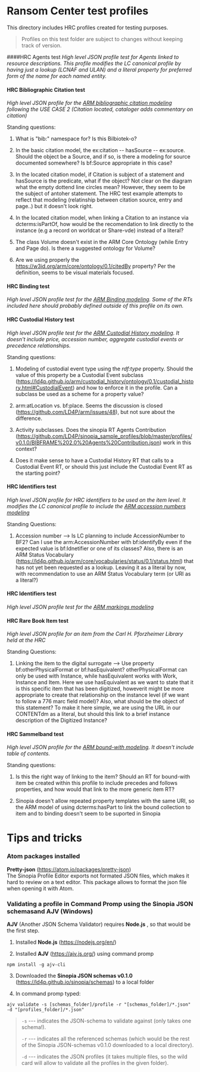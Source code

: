 # Ransom Center test profiles

This directory includes HRC profiles created for testing purposes. 

>Profiles on this test folder are subject to changes without keeping track of version.

####HRC Agents test
*High level JSON profile test for Agents linked to resource descriptions. This profile modifies the LC canonical profile by having just a lookup (LCNAF and ULAN) and a literal property for preferred form of the name for each named entity.* 


#### HRC Bibliographic Citation test
*High level JSON profile for the [ARM bibliographic citation modeling](https://github.com/LD4P/arm/blob/master/modeling_recommendations/bibliographic_citations.md) following the USE CASE 2 (Citation located, cataloger adds commentary on citation)*

Standing questions:

1. What is "bib:" namespace for? Is this Bilbiotek-o?

2. In the basic citation model, the ex:citation -- hasSource -- ex:source. Should the object be a Source, and if so, is there a modeling for source documented somewhere? Is bf:Source appropriate in this case?

3. In the located citation model, if Citation is subject of a statement and hasSource is the predicate, what if the object? Not clear on the diagram what the empty dottend line circles mean? However, they seem to be the subject of antoher statement. The HRC test example attempts to reflect  that modeling (relatinship between citation source, entry and page..) but it doesn't look right.

4. In the located citation model, when linking a Citation to an instance via dcterms:isPartOf, how would be the recomendation to link directly to the instance (e.g a record on worldcat or Share-vde) instead of a literal?

5. The class Volume doesn't exist in the ARM Core Ontology (while Entry and Page do). Is there a suggested ontology for Volume?

6. Are we using properly the https://w3id.org/arm/core/ontology/0.1/citedBy property? Per the definition, seems to be visual materials focused.


#### HRC Binding test
*High level JSON profile test for the [ARM Binding modeling](https://github.com/LD4P/arm/blob/master/modeling_recommendations/bindings.md). Some of the RTs included here should probably defined outside of this profile on its own.*

#### HRC Custodial History test
*High level JSON profile test for the [ARM Custodial History modeling](https://github.com/LD4P/arm/blob/master/modeling_recommendations/custodial_history.md). It doesn't include price, accession number, aggregate custodial events or precedence relationships.*

Standing questions:

1. Modeling of custodial event type using the *rdf:type* property. Should the value of this property be a Custodial Event subclass (https://ld4p.github.io/arm/custodial_history/ontology/0.1/custodial_history.html#CustodialEvent) and how to enforce it in the profile. Can a subclass be used as a scheme for a property value?

2. arm:atLocation vs. bf:place. Seems the discussion is closed (https://github.com/LD4P/arm/issues/48), but not sure about the difference.

3. Activity subclasses. Does the sinopia RT Agents Contribution (https://github.com/LD4P/sinopia_sample_profiles/blob/master/profiles/v0.1.0/BIBFRAME%202.0%20Agents%20Contribution.json) work in this context? 

4. Does it make sense to have a Custodial History RT that calls to a Custodial Event RT, or should this just include the Custodial Event RT as the starting point?


#### HRC Identifiers test
*High level JSON profile for HRC identifiers to be used on the item level. It modifies the LC canonical profile to include the [ARM accession numbers modeling](https://github.com/LD4P/arm/blob/master/modeling_recommendations/accession_numbers.md)*

Standing Questions:

1. Accession number --> Is LC planning to include AccessionNumber to BF2? Can I use the arm:AccessionNumber with bf:identifyBy even if the expected value is bf:Idnetifier or one of its classes? Also, there is an ARM Status Vocabulary (https://ld4p.github.io/arm/core/vocabularies/status/0.1/status.html) that has not yet been requested as a lookup. Leaving it as a literal by now, with recommendation to use an ARM Status Vocabulary term (or URI as a literal?)


#### HRC Identifiers test
*High level JSON profile test for the [ARM markings modeling](https://github.com/LD4P/arm/blob/master/modeling_recommendations/markings.md)*


#### HRC Rare Book Item test
*High level JSON profile for an item from the Carl H. Pforzheimer Library held at the HRC*

Standing Questions:

1. Linking the item to the digital surrogate --> Use property bf:otherPhysicalFormat or bf:hasEquivalent? otherPhysicalFormat can only be used with Instance, while hasEquivalent works with Work, Instance and Item. Here we use hasEquivalent as we want to state that it is this specific item that has been digitized, howeverit might be more appropriate to create that relationship on the instance level (if we want to follow a 776 marc field model)? Also, what should be the object of this statement? To make it here simple, we are using the URL in our CONTENTdm as a literal, but should this link to a brief instance description of the Digitized Instance?


#### HRC Sammelband test
*High level JSON profile for the [ARM bound-with modeling](https://github.com/LD4P/arm/blob/master/modeling_recommendations/carriers_and_bound_withs.md). It doesn't include table of contents.*

Standing questions:

1. Is this the right way of linking to the item? Should an RT for bound-with item be created within this profile to include precedes and follows properties, and how would that link to the more generic item RT?

2. Sinopia doesn't allow repeated property templates with the same URI, so the ARM model of using dcterms:hasPart to link the bound collection to item and to binding doesn't seem to be suported in Sinopia

# Tips and tricks

### Atom packages installed

**Pretty-json** (https://atom.io/packages/pretty-json)  
The Sinopia Profile Editor exports not formated JSON files, which makes it hard to review on a text editor. This package allows to format the json file when opening it with Atom.


### Validating a profile in Command Promp using the Sinopia JSON schemasand AJV (Windows)

**AJV** (Another JSON Schema Validator) requires **Node.js** , so that would be the first step. 

1. Installed **Node.js** (https://nodejs.org/en/)

2. Installed **AJV** (https://ajv.js.org/) using command promp

`npm install -g ajv-cli`



3. Downloaded the **Sinopia JSON schemas v0.1.0** (https://ld4p.github.io/sinopia/schemas) to a local folder

4. In command promp typed:

`ajv validate -s [schemas_folder]/profile -r "[schemas_folder]/*.json" -d "[profiles_folder]/*.json"`



>`-s` --- indicates the JSON-schema to validate against (only takes one schema!).
>
>`-r` --- indicates all the referenced schemas (which would be the rest of the Sinopia JSON-schemas v0.1.0 downloaded to a local directory).
>
>`-d` --- indicates the JSON profiles (it takes multiple files, so the wild card will allow to validate all the profiles in the given folder). 


